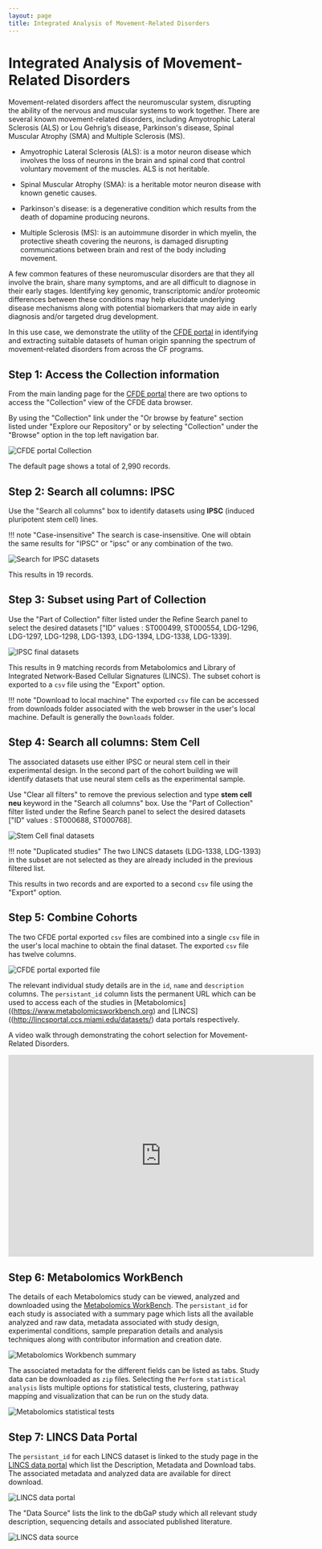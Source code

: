 ```yaml
---
layout: page
title: Integrated Analysis of Movement-Related Disorders
---
```


# Integrated Analysis of Movement-Related Disorders

Movement-related disorders affect the neuromuscular system, disrupting the ability of the nervous and muscular systems to work together. There are several known movement-related disorders, including Amyotrophic Lateral Sclerosis (ALS) or Lou Gehrig’s disease, Parkinson's disease, Spinal Muscular Atrophy (SMA) and Multiple Sclerosis (MS).

- Amyotrophic Lateral Sclerosis (ALS): is a motor neuron disease which involves the loss of neurons in the brain and spinal cord that control voluntary movement of the muscles. ALS is not heritable.

- Spinal Muscular Atrophy (SMA): is a heritable motor neuron disease with known genetic causes.

- Parkinson's disease: is a degenerative condition which results from the death of dopamine producing neurons.

- Multiple Sclerosis (MS): is an autoimmune disorder in which myelin, the protective sheath covering the neurons, is damaged disrupting communications between brain and rest of the body including movement.

A few common features of these neuromuscular disorders are that they all involve the brain, share many symptoms, and are all difficult to diagnose in their early stages. Identifying key genomic, transcriptomic and/or proteomic differences between these conditions may help elucidate underlying disease mechanisms along with potential biomarkers that may aide in early diagnosis and/or targeted drug development.

In this use case, we demonstrate the utility of the [CFDE portal](https://app.nih-cfde.org) in identifying and extracting suitable datasets of human origin spanning the spectrum of movement-related disorders from across the CF programs.

## Step 1: Access the Collection information

From the main landing page for the [CFDE portal](https://app.nih-cfde.org) there are two
options to access the "Collection" view of the CFDE data browser.

By using the "Collection" link under the "Or browse by feature" section listed
under "Explore our Repository" or by selecting "Collection" under the "Browse" option in the top left navigation bar.

![CFDE portal Collection](../../images/CFDE-portal-collection.png "CFDE portal Collection")   

The default page shows a total of 2,990 records.

## Step 2: Search all columns: IPSC

Use the "Search all columns" box to identify datasets using **IPSC** (induced pluripotent stem cell) lines.

!!! note "Case-insensitive"
    The search is case-insensitive. One will obtain the same results for "IPSC" or "ipsc" or any combination of the two.

![Search for IPSC datasets](../../images/Neurodegeneration-ipsc-filter.png "Search for IPSC datasets")   

This results in 19 records.

## Step 3: Subset using Part of Collection

Use the "Part of Collection" filter listed under the Refine Search panel to select the desired datasets ["ID" values : ST000499, ST000554, LDG-1296, LDG-1297, LDG-1298, LDG-1393, LDG-1394,
LDG-1338, LDG-1339].

![IPSC final datasets](../../images/Neurodegeneration-part-of-collection-ipsc.png "IPSC final datasets")   

This results in 9 matching records from Metabolomics and Library of Integrated Network-Based Cellular Signatures (LINCS). The subset cohort is exported to a `csv` file using the "Export" option.

!!! note "Download to local machine"
    The exported `csv` file can be accessed from downloads folder associated with the web browser in the user's local machine. Default is generally the `Downloads` folder.

## Step 4: Search all columns: Stem Cell

The associated datasets use either IPSC or neural stem cell in their experimental design. In the second part of the cohort building we will identify datasets that use neural stem cells as the experimental sample.

Use "Clear all filters" to remove the previous selection and type **stem cell neu** keyword in the "Search all columns" box. Use the "Part of Collection" filter listed under the Refine Search panel to select the desired datasets ["ID" values : ST000688, ST000768].

![Stem Cell final datasets](../../images/Neurodegeneration-stem-cell.png "Stem Cell final datasets")

!!! note "Duplicated studies"
    The two LINCS datasets (LDG-1338, LDG-1393) in the subset are not selected as they are already included in the previous filtered list.

This results in two records and are exported to a second `csv` file using the "Export" option.

## Step 5: Combine Cohorts

The two CFDE portal exported `csv` files are combined into a single `csv` file in the user's local machine to obtain the final dataset. The exported `csv` file has twelve columns.

![CFDE portal exported file](../../images/CFDE-portal-movement-disorder-export.png "CFDE portal exported file")   

The relevant individual study details are in the `id`, `name` and `description` columns. The `persistant_id` column lists the permanent URL which can be used to access each of the studies in [Metabolomics]((https://www.metabolomicsworkbench.org) and [LINCS]((http://lincsportal.ccs.miami.edu/datasets/) data portals respectively.

A video walk through demonstrating the cohort selection for Movement-Related Disorders.

<iframe id="kaltura_player" src="https://cdnapisec.kaltura.com/p/1770401/sp/177040100/embedIframeJs/uiconf_id/29032722/partner_id/1770401?iframeembed=true&playerId=kaltura_player&entry_id=1_b89l89ba&flashvars[mediaProtocol]=rtmp&amp;flashvars[streamerType]=rtmp&amp;flashvars[streamerUrl]=rtmp://www.kaltura.com:1935&amp;flashvars[rtmpFlavors]=1&amp;flashvars[localizationCode]=en&amp;flashvars[leadWithHTML5]=true&amp;flashvars[sideBarContainer.plugin]=true&amp;flashvars[sideBarContainer.position]=left&amp;flashvars[sideBarContainer.clickToClose]=true&amp;flashvars[chapters.plugin]=true&amp;flashvars[chapters.layout]=vertical&amp;flashvars[chapters.thumbnailRotator]=false&amp;flashvars[streamSelector.plugin]=true&amp;flashvars[EmbedPlayer.SpinnerTarget]=videoHolder&amp;flashvars[dualScreen.plugin]=true&amp;flashvars[Kaltura.addCrossoriginToIframe]=true&amp;&wid=1_j485yhqf" width="608" height="402" allowfullscreen webkitallowfullscreen mozAllowFullScreen allow="autoplay *; fullscreen *; encrypted-media *" sandbox="allow-forms allow-same-origin allow-scripts allow-top-navigation allow-pointer-lock allow-popups allow-modals allow-orientation-lock allow-popups-to-escape-sandbox allow-presentation allow-top-navigation-by-user-activation" frameborder="0" title="Kaltura Player"></iframe>

## Step 6: Metabolomics WorkBench

The details of each Metabolomics study can be viewed, analyzed and downloaded using the [Metabolomics WorkBench](https://www.metabolomicsworkbench.org). The `persistant_id` for each study is associated with a summary page which lists all the available analyzed and raw data, metadata associated with study design, experimental conditions, sample preparation details and analysis techniques along with   contributor information and creation date.

![Metabolomics Workbench summary](../../images/Metabolomics-workbench-summary.png "Metabolomics Workbench summary")  

The associated metadata for the different fields can be listed as tabs. Study data can be downloaded as `zip` files. Selecting the `Perform statistical analysis` lists multiple options for statistical tests, clustering, pathway mapping and visualization that can be run on the study data.

![Metabolomics statistical tests](../../images/Metabolomics-statistical-test.png "Metabolomics statistical tests")  

## Step 7:  LINCS Data Portal

The `persistant_id` for each LINCS dataset is linked to the study page in the [LINCS data portal](http://lincsportal.ccs.miami.edu/datasets/) which list the Description, Metadata and Download tabs. The associated metadata and analyzed data are available for direct download.

![LINCS data portal](../../images/LINCS-data-portal.png "LINCS data portal")  

The "Data Source" lists the link to the dbGaP study which all relevant study description, sequencing details and associated published literature.

![LINCS data source](../../images/dbGaP-data-source.png "LINCS data source")  
